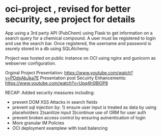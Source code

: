 # oci-project , revised for better security, see project for details

App using a 3rd party API (PubChem) using Flask to get information on a search query for a chemical compound. 
A user must be registered to login and use the search bar. 
Once registered, the username and password is seurely stored in a db using SQLAlchemy. 

Project was hosted on public instance on OCI using nginx and gunicorn as webserver configuration. 

Orginal Project Presentation: https://www.youtube.com/watch?v=PDdxAbJka7E 
Presentation post Secuirty Enhancements: https://www.youtube.com/watch?v=Upq4h0BlOP8

RECAP: 
Added security measures including: 
- prevent DOM XSS Attacks in search fields 
- prevent sql injection by: 1) ensure user input is treated as data by using placeholders 2)sanitize input 3)continue use of ORM for user auth
- prevent broken access control by ensuring autnentication of login
- More granular IM Policies
- OCI deployment examplew with load balancing


